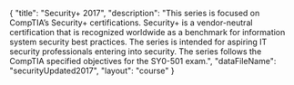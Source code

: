 {
	"title": "Security+ 2017",
	"description": "This series is focused on CompTIA’s Security+ certifications. Security+ is a vendor-neutral certification that is recognized worldwide as a benchmark for information system security best practices. The series is intended for aspiring IT security professionals entering into security. The series follows the CompTIA specified objectives for the SY0-501 exam.",
	"dataFileName": "securityUpdated2017",
	"layout": "course"
}